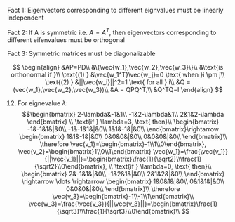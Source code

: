 Fact 1: Eigenvectors corresponding to different eignvalues must be linearly independent

Fact 2: If A is symmetric i.e. $A=A^T$, then eigenvectors corresponding to different eifenvalues must be orthogonal

Fact 3: Symmetric matrices must be diagonalizable

$$
\begin{align}
&AP=PD\\
&\{\vec{w_1},\vec{w_2},\vec{w_3}\}\\
&\text{is orthonormal if }\\
\text{(1) } &\vec{w_1^T}\vec{w_j}=0 \text{ when }i \pm j\\
\text{(2) } &||\vec{w_i}||^2=1 \text{ for all } i\\
&Q = (vec{w_1},\vec{w_2},\vec{w_3})\\
&A = QPQ^T,\\
&Q^TQ=I
\end{align}
$$

12. For eignevalue $\lambda$:
$$\begin{bmatrix}
2-\lambda&-1&1\\
-1&2-\lambda&1\\
2&1&2-\lambda
\end{bmatrix}
\\
\text{if } \lambda=3, \text{ then}\\
\begin{bmatrix}
-1&-1&1&|&0\\
-1&-1&1&|&0\\
1&1&-1&|&0\\
\end{bmatrix}\rightarrow
\begin{bmatrix}
1&1&-1&|&0\\
0&0&0&|&0\\
0&0&0&|&0\\
\end{bmatrix}\\
\therefore \vec{v_1}=\begin{bmatrix}-1\\1\\0\end{bmatrix}, \vec{v_2}=\begin{bmatrix}1\\0\\1\end{bmatrix}
\vec{w_1}=\frac{\vec{v_1}}{||\vec{v_1}||}=\begin{bmatrix}\frac{1}{\sqrt2}\\\frac{1}{\sqrt2}\\0\end{bmatrix}, 
\\
\text{if } \lambda=0, \text{ then}\\
\begin{bmatrix}
2&-1&1&|&0\\
-1&2&1&|&0\\
2&1&2&|&0\\
\end{bmatrix} \rightarrow \dots \rightarrow
\begin{bmatrix}
1&0&1&|&0\\
0&1&1&|&0\\
0&0&0&|&0\\
\end{bmatrix}\\
\therefore \vec{v_3}=\begin{bmatrix}-1\\-1\\1\end{bmatrix}\\
\vec{w_3}=\frac{\vec{v_3}}{||\vec{v_3}||}=\begin{bmatrix}\frac{1}{\sqrt3}\\\frac{1}{\sqrt3}\\0\end{bmatrix}\\
$$